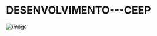 # DESENVOLVIMENTO---CEEP
![image](https://github.com/cidaci2000/1-DESENVOLVIMENTO-CARMELO/blob/main/cronogramadev.png )
